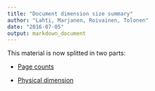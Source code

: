 ```yaml
---
title: "Document dimension size summary"
author: "Lahti, Marjanen, Roivainen, Tolonen"
date: "2016-07-05"
output: markdown_document
---
```


This material is now splitted in two parts:

  * [Page counts](pagecount.md)

  * [Physical dimension](dimension.md)


